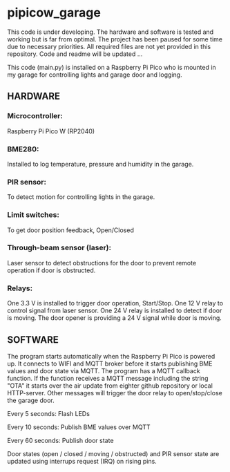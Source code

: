 # pipicow_garage

This code is under developing.
The hardware and software is tested and working but is far from optimal.
The project has been paused for some time due to necessary priorities.
All required files are not yet provided in this repository.
Code and readme will be updated ...


This code (main.py) is installed on a Raspberry Pi Pico who is mounted in my garage
for controlling lights and garage door and logging.


## HARDWARE

### Microcontroller:
Raspberry Pi Pico W (RP2040)

### BME280:
Installed to log temperature, pressure and humidity in the garage.

### PIR sensor:
To detect motion for controlling lights in the garage.

### Limit switches:
To get door position feedback,  Open/Closed

### Through-beam sensor (laser):
Laser sensor to detect obstructions for the door to prevent remote operation if door is obstructed.

### Relays:

One 3.3 V is installed to trigger door operation, Start/Stop.
One 12 V relay to control signal from laser sensor.
One 24 V relay is installed to detect if door is moving. The door opener is providing a 24 V signal while door is moving.

## SOFTWARE

The program starts automatically when the Raspberry Pi Pico is powered up.
It connects to WIFI and MQTT broker before it starts publishing BME values and door state via MQTT.
The program has a MQTT callback function. If the function receives a MQTT message including the string "OTA" it starts over the air update
from eighter github repository or local HTTP-server. Other messages will trigger the door relay to open/stop/close the garage door.

Every 5 seconds:   Flash LEDs

Every 10 seconds:  Publish BME values over MQTT

Every 60 seconds:  Publish door state

Door states (open / closed / moving / obstructed) and PIR sensor state
are updated using interrups request (IRQ) on rising pins.
